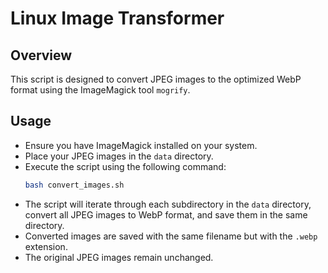 # Linux Image Transformer

## Overview
This script is designed to convert JPEG images to the optimized WebP format using the ImageMagick tool `mogrify`.

## Usage
- Ensure you have ImageMagick installed on your system.
- Place your JPEG images in the `data` directory.
- Execute the script using the following command:
    ```bash
    bash convert_images.sh
    ```
- The script will iterate through each subdirectory in the `data` directory, convert all JPEG images to WebP format, and save them in the same directory.
- Converted images are saved with the same filename but with the `.webp` extension.
- The original JPEG images remain unchanged.
